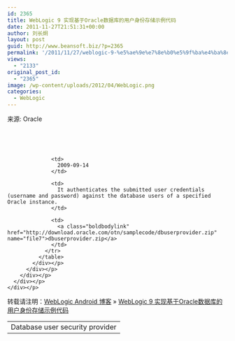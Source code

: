 ```yaml
---
id: 2365
title: WebLogic 9 实现基于Oracle数据库的用户身份存储示例代码
date: 2011-11-27T21:51:31+00:00
author: 刘长炯
layout: post
guid: http://www.beansoft.biz/?p=2365
permalink: '/2011/11/27/weblogic-9-%e5%ae%9e%e7%8e%b0%e5%9f%ba%e4%ba%8eoracle%e6%95%b0%e6%8d%ae%e5%ba%93%e7%9a%84%e7%94%a8%e6%88%b7%e8%ba%ab%e4%bb%bd%e5%ad%98%e5%82%a8%e7%a4%ba%e4%be%8b%e4%bb%a3%e7%a0%81/'
views:
  - "2133"
original_post_id:
  - "2365"
image: /wp-content/uploads/2012/04/WebLogic.png
categories:
  - WebLogic
---
```

来源: Oracle

&#160;

&#160;

<div id="Wrapper_FixedWidth">
  <div id="Wrapper_FixedWidth_Header">
    <div id="wrapper_lnav_maincont_rcol_foot">
      <div id="Wrapper_FixedWidth_Centercontent">
        <div class="pg0 pg0v0 pg0x1v1 pg0x1">
          <div class="orcl6w2">
            <div class="orcl6w3">
              <table class="dataTable">
                <tr>
                  <td>
                    Database user security provider
                  </td>
                  
                  <td>
                    2009-09-14
                  </td>
                  
                  <td>
                    It authenticates the submitted user credentials (username and password) against the database users of a specified Oracle instance.
                  </td>
                  
                  <td>
                    <a class="boldbodylink" href="http://download.oracle.com/otn/samplecode/dbuserprovider.zip" name="file7">dbuserprovider.zip</a>
                  </td>
                </tr>
              </table>
            </div></p>
          </div></p>
        </div></p>
      </div></p>
    </div></p>
  </div></p>
</div>

转载请注明：[WebLogic Android 博客](http://www.beansoft.biz) &raquo; [WebLogic 9 实现基于Oracle数据库的用户身份存储示例代码](http://www.beansoft.biz/2011/11/27/weblogic-9-%e5%ae%9e%e7%8e%b0%e5%9f%ba%e4%ba%8eoracle%e6%95%b0%e6%8d%ae%e5%ba%93%e7%9a%84%e7%94%a8%e6%88%b7%e8%ba%ab%e4%bb%bd%e5%ad%98%e5%82%a8%e7%a4%ba%e4%be%8b%e4%bb%a3%e7%a0%81/)